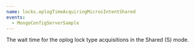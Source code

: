 ```yaml
---
name: locks.oplogTimeAcquiringMicrosIntentShared
events:
  - MongoConfigServerSample
---
```


The wait time for the oplog lock type acquisitions in the Shared (S) mode.